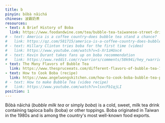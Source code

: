 ```yaml
---
title: b
pinyin: bōbà nǎichá
chinese: 波霸奶茶
resources: 
- text: A Brief History of Boba
  link: https://www.foodandwine.com/tea/bubble-tea-taiwanese-street-drink-turned-american-addiction
# - text: America is a coffee country—does bubble tea stand a chance?
#   link: https://qz.com/581715/america-is-a-coffee-country-does-bubble-tea-stand-a-chance/
# - text: Hillary Clinton tries boba for the first time (video)
#   link: https://www.youtube.com/watch?v=S-Xr1zHUxc4
# - text: Kevin Durant takes fans up on boba recommendation
#   link: https://www.reddit.com/r/warriors/comments/58k94i/hey_rwarriors_my_names_kevin/d913vit/
- text: The Many Flavors of Bubble Tea
  link: https://www.thespruceeats.com/different-flavors-of-bubble-tea-766444
- text: How to Cook Boba (recipe)
  link: https://www.angelwongskitchen.com/how-to-cook-boba-bubble-tea-pearls.html
# - text: How to make Bubble Tea (video recipe)
#   link: https://www.youtube.com/watch?v=lsxcFb1qjLI
position: 1
---
```


Bōbà nǎichá (*bubble milk tea* or simply *boba*) is a cold, sweet, milk tea drink containing tapioca balls (boba) or other toppings. Boba originated in Taiwan in the 1980s and is among the country's most well-known food exports.
